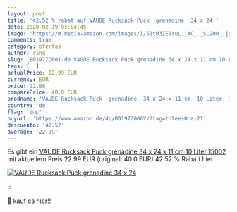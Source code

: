```yaml
---
layout: post
title: '42.52 % rabat auf VAUDE Rucksack Puck  grenadine  34 x 24 '
date: 2020-02-19 05:04:45
image: 'https://m.media-amazon.com/images/I/51t03ZETruL._AC_._SL200_.jpg'
comments: true
category: ofertas
author: ring
slug: 'B0197ZO00Y-de VAUDE Rucksack Puck grenadine 34 x 24 x 11 cm 10 Liter 15002'
tags: [  ]
actualPrice: 22.99 EUR
currency: EUR
price: 22.99
comparePrice: 40.0 EUR
prodname: 'VAUDE Rucksack Puck  grenadine  34 x 24 x 11 cm  10 Liter  15002'
country: 'de'
flag: '🇩🇪'
buyurl: 'https://www.amazon.de/dp/B0197ZO00Y/?tag=tolees0ca-21'
descuento: '42.52'
average: '22.99'
---
```


Es gibt ein [VAUDE Rucksack Puck  grenadine  34 x 24 x 11 cm  10 Liter  15002](https://www.amazon.de/dp/B0197ZO00Y/?tag=tolees0ca-21) mit aktuellem Preis 22.99 EUR (original: 40.0 EUR) 42.52 % Rabatt hier:

[![VAUDE Rucksack Puck  grenadine  34 x 24 ](https://m.media-amazon.com/images/I/51t03ZETruL._AC_._SL200_.jpg)](https://www.amazon.de/dp/B0197ZO00Y/?tag=tolees0ca-21)

ℹ️:


[🛒 kauf es hier!!](https://www.amazon.de/dp/B0197ZO00Y/?tag=tolees0ca-21)
